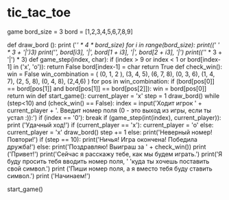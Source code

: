 # tic_tac_toe
game
bord_size = 3
bord = [1,2,3,4,5,6,7,8,9]

def draw_bord ():
    print ('_' * 4 * bord_size)
    for i in range(bord_size):
        print((' ' * 3 + '|')*3)
        print('', bord[i*3], '|', bord[1 + i*3], '|', bord[2 + i*3], '|')
        print(('_' * 3 + '|') * 3)
def game_step(index, char):
    if (index > 9 or index < 1 or bord[index-1] in ('x', 'o')):
        return False
    bord[index-1] = char
    return True
def check_win():
    win = False
    win_combination = (
        (0, 1, 2 ), (3, 4, 5), (6, 7, 8), (0, 3, 6), (1, 4, 7), (2, 5, 8),
        (0, 4, 8), (2,4,6)
    )
    for pos in win_combination:
        if (bord[pos[0]] ==  bord[pos[1]] and bord[pos[1]] ==  bord[pos[2]]):
            win = bord[pos[0]]
    return win
def start_game():
    current_player = 'x'
    step = 1
    draw_bord()
    while (step<10) and (check_win() == False):
        index = input('Ходит игрок ' + current_player + '. Введит номер поля (0 - это выход из игры, если ты устал :)):')
        if (index == '0'):
            break
        if (game_step(int(index), current_player)):
           print ('Удачный ход!')
           if (current_player == 'x'):
               current_player = 'o'
           else:
               current_player = 'x'
           draw_bord()
           step += 1
        else:
           print('Неверный номер! Повтори!')
    if (step == 10):
        print('Ничья! Игра окончена! Победила дружба!')
    else:
        print('Поздравляю! Выиграш за ' + check_win())
print ('Привет!')
print('Сейчас я расскажу тебе, как мы будем играть.')
print('Я буду просить тебя вводить номер поля, '
      'куда ты хочешь поставить свой символ.')
print ('Пиши номер поля, а я вместо тебя буду ставить символ.')
print ('Начинаем!')

start_game()

